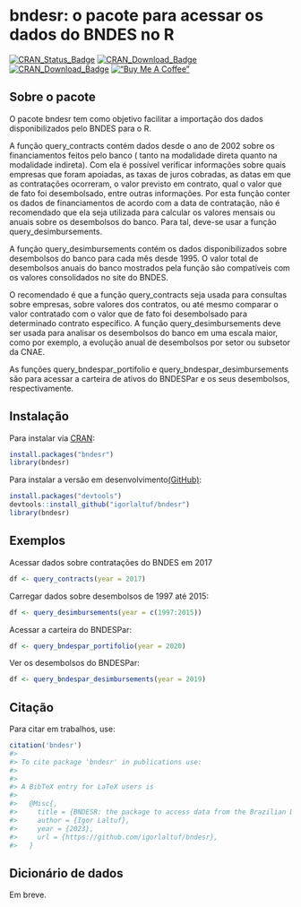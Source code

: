 
<!-- README.md is generated from README.Rmd. Please edit that file -->

# bndesr: o pacote para acessar os dados do BNDES no R

<!-- badges: start -->

[![CRAN_Status_Badge](http://www.r-pkg.org/badges/version/bndesr)](https://cran.r-project.org/package=bndesr)
[![CRAN_Download_Badge](http://cranlogs.r-pkg.org/badges/bndesr)](https://CRAN.R-project.org/package=bndesr)
[![CRAN_Download_Badge](http://cranlogs.r-pkg.org/badges/grand-total/bndesr)](https://CRAN.R-project.org/package=bndesr)
[![“Buy Me A
Coffee”](https://www.buymeacoffee.com/assets/img/custom_images/orange_img.png)](https://www.buymeacoffee.com/igorlaltuf)
<!-- badges: end -->

## Sobre o pacote

O pacote bndesr tem como objetivo facilitar a importação dos dados
disponibilizados pelo BNDES para o R.

A função query_contracts contém dados desde o ano de 2002 sobre os
financiamentos feitos pelo banco ( tanto na modalidade direta quanto na
modalidade indireta). Com ela é possível verificar informações sobre
quais empresas que foram apoiadas, as taxas de juros cobradas, as datas
em que as contratações ocorreram, o valor previsto em contrato, qual o
valor que de fato foi desembolsado, entre outras informações. Por esta
função conter os dados de financiamentos de acordo com a data de
contratação, não é recomendado que ela seja utilizada para calcular os
valores mensais ou anuais sobre os desembolsos do banco. Para tal,
deve-se usar a função query_desimbursements.

A função query_desimbursements contém os dados disponibilizados sobre
desembolsos do banco para cada mês desde 1995. O valor total de
desembolsos anuais do banco mostrados pela função são compatíveis com os
valores consolidados no site do BNDES.

O recomendado é que a função query_contracts seja usada para consultas
sobre empresas, sobre valores dos contratos, ou até mesmo comparar o
valor contratado com o valor que de fato foi desembolsado para
determinado contrato específico. A função query_desimbursements deve ser
usada para analisar os desembolsos do banco em uma escala maior, como
por exemplo, a evolução anual de desembolsos por setor ou subsetor da
CNAE.

As funções query_bndespar_portifolio e query_bndespar_desimbursements
são para acessar a carteira de ativos do BNDESPar e os seus desembolsos,
respectivamente.

## Instalação

Para instalar via [CRAN](https://CRAN.R-project.org/package=bndesr):

``` r
install.packages("bndesr")
library(bndesr)
```

Para instalar a versão em
desenvolvimento[(GitHub)](https://github.com/igorlaltuf/bndesr):

``` r
install.packages("devtools")
devtools::install_github("igorlaltuf/bndesr")
library(bndesr)
```

## Exemplos

Acessar dados sobre contratações do BNDES em 2017

``` r
df <- query_contracts(year = 2017) 
```

Carregar dados sobre desembolsos de 1997 até 2015:

``` r
df <- query_desimbursements(year = c(1997:2015))
```

Acessar a carteira do BNDESPar:

``` r
df <- query_bndespar_portifolio(year = 2020)
```

Ver os desembolsos do BNDESPar:

``` r
df <- query_bndespar_desimbursements(year = 2019)
```

## Citação

Para citar em trabalhos, use:

``` r
citation('bndesr')
#> 
#> To cite package 'bndesr' in publications use:
#> 
#> 
#> A BibTeX entry for LaTeX users is
#> 
#>   @Misc{,
#>     title = {BNDESR: the package to access data from the Brazilian Development Bank in R.},
#>     author = {Igor Laltuf},
#>     year = {2023},
#>     url = {https://github.com/igorlaltuf/bndesr},
#>   }
```

## Dicionário de dados

Em breve.

